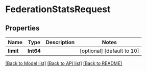 # FederationStatsRequest


## Properties
Name | Type | Description | Notes
------------ | ------------- | ------------- | -------------
**limit** | **Int64** |  | [optional] [default to 10]


[[Back to Model list]](../README.md#models) [[Back to API list]](../README.md#api-endpoints) [[Back to README]](../README.md)


